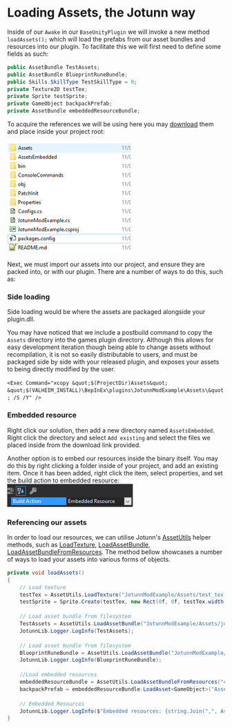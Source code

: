 # Loading Assets, the Jotunn way



Inside of our `Awake` in our `BaseUnityPlugin` we will invoke a new method `loadAssets();` which will load the prefabs from our asset bundles and resources into our plugin. To facilitate this we will first need to define some fields as such:

```cs
public AssetBundle TestAssets;
public AssetBundle BlueprintRuneBundle;
public Skills.SkillType TestSkillType = 0;
private Texture2D testTex;
private Sprite testSprite;
private GameObject backpackPrefab;
private AssetBundle embeddedResourceBundle;
```

To acquire the references we will be using here you may [download](JotunnModExample.zip) them and place inside your project root: 

![Assets Extraction](../../images/data/AssetsExtraction.png)

Next, we must import our assets into our project, and ensure they are packed into, or with our plugin. There are a number of ways to do this, such as:


### Side loading

Side loading would be where the assets are packaged alongside your plugin.dll. 

You may have noticed that we include a postbuild command to copy the `Assets` directory into the games plugin directory. Although this allows for easy development iteration though being able to change assets without recompilation, it is not so easily distributable to users, and must be packaged side by side with your released plugin, and exposes your assets to being directly modified by the user.

`<Exec Command="xcopy &quot;$(ProjectDir)Assets&quot; &quot;$(VALHEIM_INSTALL)\BepInEx\plugins\JotunnModExample\Assets\&quot; /S /Y" />`

### Embedded resource

Right click our solution, then add a new directory named `AssetsEmbedded`. Right click the directory and select `Add existing` and select the files we placed inside from the download link provided.

Another option is to embed our resources inside the binary itself. You may do this by right clicking a folder inside of your project, and add an existing item. Once it has been added, right click the item, select properties, and set the build action to embedded resource: 
![Assets.Embedded Resource](../../images/data/Assets.EmbeddedResource.png)


### Referencing our assets
In order to load our resources, we can utilise Jotunn's [AssetUtils](xref:JotunnLib.AssetUtils) helper methods, such as [LoadTexture](xref:JotunnLib.AssetUtils.LoadTexture), [LoadAssetBundle](xref:JotunnLib.AssetUtils.LoadAssetBundle), [LoadAssetBundleFromResources](xref:JotunnLib.AssetUtils.LoadAssetBundleFromResources). The method bellow showcases a number of ways to load your assets into various forms of objects.

```cs
private void loadAssets()
{
    // Load texture
    testTex = AssetUtils.LoadTexture("JotunnModExample/Assets/test_tex.jpg");
    testSprite = Sprite.Create(testTex, new Rect(0f, 0f, testTex.width, testTex.height), Vector2.zero);

    // Load asset bundle from filesystem
    TestAssets = AssetUtils.LoadAssetBundle("JotunnModExample/Assets/jotunnlibtest");
    JotunnLib.Logger.LogInfo(TestAssets);

    // Load asset bundle from filesystem
    BlueprintRuneBundle = AssetUtils.LoadAssetBundle("JotunnModExample/Assets/blueprints");
    JotunnLib.Logger.LogInfo(BlueprintRuneBundle);
    
    //Load embedded resources
    embeddedResourceBundle = AssetUtils.LoadAssetBundleFromResources("capeironbackpack");
    backpackPrefab = embeddedResourceBundle.LoadAsset<GameObject>("Assets/Evie/CapeIronBackpack.prefab");

    // Embedded Resources
    JotunnLib.Logger.LogInfo($"Embedded resources: {string.Join(",", Assembly.GetExecutingAssembly().GetManifestResourceNames())}");
}
```